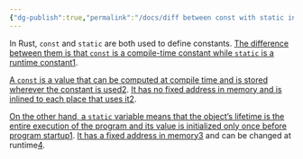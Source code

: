 ```yaml
---
{"dg-publish":true,"permalink":"/docs/diff between const with static in rust/","title":"diff between const with static in rust"}
---
```


In Rust, `const` and `static` are both used to define constants. [The difference between them is that `const` is a compile-time constant while `static` is a runtime constant](https://stackoverflow.com/questions/2216239/what-is-the-difference-between-a-static-and-const-variable)[1](https://stackoverflow.com/questions/2216239/what-is-the-difference-between-a-static-and-const-variable).

[A `const` is a value that can be computed at compile time and is stored wherever the constant is used](https://web.mit.edu/rust-lang_v1.25/arch/amd64_ubuntu1404/share/doc/rust/html/book/first-edition/const-and-static.html)[2](https://web.mit.edu/rust-lang_v1.25/arch/amd64_ubuntu1404/share/doc/rust/html/book/first-edition/const-and-static.html). [It has no fixed address in memory and is inlined to each place that uses it](https://web.mit.edu/rust-lang_v1.25/arch/amd64_ubuntu1404/share/doc/rust/html/book/first-edition/const-and-static.html)[2](https://web.mit.edu/rust-lang_v1.25/arch/amd64_ubuntu1404/share/doc/rust/html/book/first-edition/const-and-static.html).

[On the other hand, a `static` variable means that the object’s lifetime is the entire execution of the program and its value is initialized only once before program startup](https://stackoverflow.com/questions/2216239/what-is-the-difference-between-a-static-and-const-variable)[1](https://stackoverflow.com/questions/2216239/what-is-the-difference-between-a-static-and-const-variable). [It has a fixed address in memory](https://stackoverflow.com/questions/52751597/what-is-the-difference-between-a-constant-and-a-static-variable-and-which-should)[3](https://stackoverflow.com/questions/52751597/what-is-the-difference-between-a-constant-and-a-static-variable-and-which-should) and can be changed at runtime[4](https://stackoverflow.com/questions/30516292/difference-between-static-and-const-variables).
